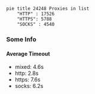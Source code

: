 
```mermaid
pie title 24248 Proxies in list
    "HTTP" : 17526
    "HTTPS": 5788
    "SOCKS" : 4540
```

### Some Info
#### Average Timeout

- mixed: 4.6s
- http: 2.8s
- https: 7.6s
- socks: 6.2s
